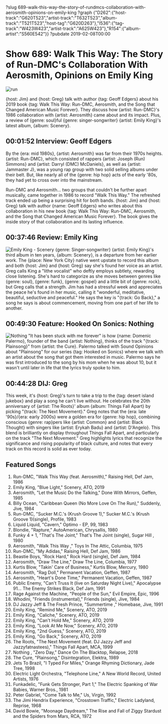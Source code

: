 ?slug 689-walk-this-way-the-story-of-rundmcs-collaboration-with-aerosmith-opinions-on-emily-king
?graph {"D262":{"host-track":"G620T523","artist-track":"T632T523","album-track":"T521T523","host-tag":"G620D263"},"I536":{"tag-track":"W423W423","artist-track":"A625W423"},"R154":{"album-artist":"S560E542"}}
?pubdate 2019-02-08T00:00

# Show 689: Walk This Way: The Story of Run-DMC's Collaboration With Aerosmith, Opinions on Emily King

![run](//static.soundopinions.org/images/2019/walkthisway.png)

{host: Jim} and {host: Greg} talk with author {tag: Geoff Edgers} about his 2019 book {tag: Walk This Way: Run-DMC, Aerosmith, and the Song that Changed American Music Forever}. They discuss how {artist: Run-DMC}'s 1986 collaboration with {artist: Aerosmith} came about and its impact. Plus, a review of {genre: soul}ful {genre: singer-songwriter} {artist: Emily King}'s latest album, {album: Scenery}. 


## 00:01:52 Interview: Geoff Edgers

 By the {era: mid 1980s}, {artist: Aerosmith} was far from their 1970s heights. {artist: Run-DMC}, which consisted of rappers {artist: Joseph (Run) Simmons} and {artist: Darryl (DMC) McDaniels}, as well as {artist: Jammaster J}, was a young rap group with two solid selling albums under their belt. But, like nearly all of the {genre: hip hop} acts of the early '80s, they had yet to cross over into the mainstream. 

Run-DMC and Aerosmith... two groups that couldn't be further apart musically, came together in 1986 to record "Walk This Way." The refreshed track ended up being a surprising hit for both bands. {host: Jim} and {host: Greg} talk with author {name: Geoff Edgers} who writes about this collaboration in his new book {tag: Walk This Way: Run-DMC, Aerosmith, and the Song that Changed American Music Forever}. The book gives the inside story of that collaboration and its lasting influence.

## 00:37:46 Review: Emily King
![Emily King - Scenery](//static.soundopinions.org/images/2019/emilyking.jpg)
{genre: Singer-songwriter} {artist: Emily King}'s third album in ten years, {album: Scenery}, is a departure from her earlier work. The {place: New York City} native went upstate to record this album and both {host: Jim} and {host: Greg} say she's found her voice as an artist. Greg calls King a "lithe vocalist" who deftly employs subtlety, rewarding close listening. She's hard to categorize as she moves between genres like {genre: soul}, {genre: funk}, {genre: gospel} and a little bit of {genre: rock}, but Greg calls that a strength. Jim has had a stressful week and appreciates the peace he's found in her music, calling it "wonderful, meditative, beautiful, seductive and peaceful." He says the key is "{track: Go Back}," a song he says is about commencement, moving from one part of her life to another.  

## 00:49:30 Feature: Hooked On Sonics: Nothing
![Nothing](//static.soundopinions.org/images/2019/Nothing%20web.jpg)
"It has been stuck with me forever" is how {name: Domenic Palermo}, founder of the band {artist: Nothing}, thinks of the track "{track: Plainsong}" from {artist: the Cure}. Palermo talked with Sound Opinions about "Plainsong" for our series {tag: Hooked on Sonics} where we talk with an artist about the song that got them interested in music. Palermo says he was first introduced to the song by his mom when he was about 10, but it wasn't until later in life that the lyrics truly spoke to him. 

## 00:44:28 DIJ: Greg
This week, it's {host: Greg}'s turn to take a trip to the {tag: desert island jukebox} and play a song he can't live without. He celebrates the 20th anniversary of {artist: The Roots}' album {album: Things Fall Apart} by picking "{track: The Next Movement}." Greg notes that the {era: late '90s}/{era: early 2000s} were a golden era for {genre: hip hop}, combining conscious {genre: rap}pers like {artist: Common} and {artist: Black Thought} with singers like {artist: Erykah Badu} and {artist: D'Angelo}. This blend is brilliantly on display throughout Things Fall Apart, and particularly on the track "The Next Movement." Greg highlights lyrics that recognize the significance and rising popularity of black culture, and notes that every track on this record is solid as ever today.



## Featured Songs
1. Run-DMC, "Walk This Way (feat. Aerosmith)," Raising Hell, Def Jam, 1986
1. Emily King, "Blue Light," Scenery, ATO, 2019
1. Aerosmith, "Let the Music Do the Talking," Done With Mirrors, Geffen, 1985
1. Billy Ocean, "Caribbean Queen (No More Love On The Run)," Suddenly, Jive, 1984
1. Run-DMC, "Sucker M.C.'s (Krush Groove 1)," Sucker M.C.'s (Krush Groove 1)(single), Profile, 1983
1. Liquid Liquid, "Cavern," Optimo - EP, 99, 1983
1. Blondie, "Rapture," AutoAmerican, Chrysallis, 1980
1. Funky 4 + 1, "That's The Joint," That's The Joint (single), Sugar Hill , 1980
1. Aerosmith, "Walk This Way ," Toys In The Attic, Columbia, 1975
1. Run-DMC, "My Adidas," Raising Hell, Def Jam, 1986
1. Beastie Boys, "Rock Hard," Rock Hard (single), Def Jam, 1984
1. Aerosmith, "Draw The Line," Draw The Line, Columbia, 1977
1. Kurtis Blow, "Takin' Care of Business," Kurtis Blow, Mercury, 1980
1. Aerosmith, "Rag Doll," Permanent Vacation, Geffen, 1987
1. Aerosmith, "Heart's Done Time," Permanent Vacation, Geffen, 1987
1. Public Enemy, "Can't Truss It (live on Saturday Night Live)," Apocalypse 91... The Enemy Strikes Black, Def Jam, 1991
1. Rage Against the Machine, "People of the Sun," Evil Empire, Epic, 1996
1. Whodini, "Friends (instrumental)," Friends (single), Jive, 1984
1. DJ Jazzy Jeff & The Fresh Prince, "Summertime ," Homebase, Jive, 1991
1. Emily King, "Remind Me," Scenery, ATO, 2019
1. Emily King, "Caliche," Scenery, ATO, 2019
1. Emily King, "Can't Hold Me," Scenery, ATO, 2019
1. Emily King, "Look At Me Now," Scenery, ATO, 2019
1. Emily King, "2nd Guess," Scenery, ATO, 2019
1. Emily King, "Go Back," Scenery, ATO, 2019
1. The Roots, "The Next Movement (feat. DJ Jazzy Jeff and Jazzyfatnastees)," Things Fall Apart, MCA, 1999
1. Nothing , "Zero Day," Dance On The Blacktop, Relapse, 2018
1. The Cure, "Plainsong," Disintegration, Elektra, 1989
1. Jets To Brazil, "I Typed For Miles," Orange Rhyming Dictionary, Jade Tree, 1998
1. Electric Light Orchestra, "Telephone Line," A New World Record, United Artists, 1976
1. Funkadelic, "Funk Gets Stronger, Part 1," The Electric Spanking of War Babies, Warner Bros., 1981
1. Peter Gabriel, "Come Talk to Me," Us, Virgin, 1992
1. The Jimi Hendrix Experience, "Crosstown Traffic," Electric Ladyland, Reprise, 1968
1. David Bowie, "Moonage Daydream," The Rise and Fall of Ziggy Stardust and the Spiders from Mars, RCA, 1972
